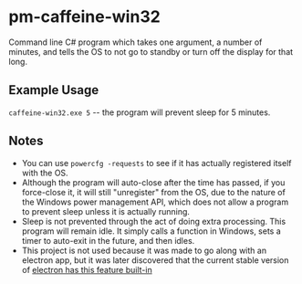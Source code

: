 # pm-caffeine-win32

Command line C# program which takes one argument, a number of minutes, and tells the OS to not go to standby or turn off the display for that long.

## Example Usage

`caffeine-win32.exe 5` -- the program will prevent sleep for 5 minutes.

## Notes

* You can use `powercfg -requests` to see if it has actually registered itself with the OS.
* Although the program will auto-close after the time has passed, if you force-close it, it will still "unregister" from the OS, due to the nature of the Windows power management API, which does not allow a program to prevent sleep unless it is actually running.
* Sleep is not prevented through the act of doing extra processing. This program will remain idle. It simply calls a function in Windows, sets a timer to auto-exit in the future, and then idles.
* This project is not used because it was made to go along with an electron app, but it was later discovered that the current stable version of [electron has this feature built-in](https://github.com/electron/electron/blob/master/docs/api/power-save-blocker.md)
